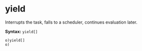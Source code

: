 # yield

Interrupts the task, falls to a scheduler, continues evaluation later.

**Syntax:** ```yield[]```

```o
o)yield[]
o)
```
